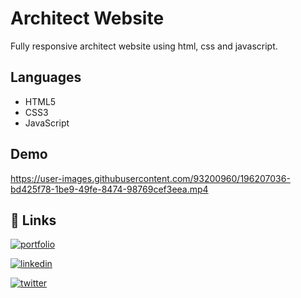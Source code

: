 # Architect Website

Fully responsive architect website using html, css and javascript.

## Languages

- HTML5
- CSS3
- JavaScript

## Demo

https://user-images.githubusercontent.com/93200960/196207036-bd425f78-1be9-49fe-8474-98769cef3eea.mp4

## 🔗 Links

[![portfolio](https://img.shields.io/badge/my_portfolio-000?style=for-the-badge&logo=ko-fi&logoColor=white)](https://portfolio-me-karanchandekar.vercel.app/)

[![linkedin](https://img.shields.io/badge/linkedin-0A66C2?style=for-the-badge&logo=linkedin&logoColor=white)](https://www.linkedin.com/in/karan-chandekar-a87263219/)

[![twitter](https://img.shields.io/badge/twitter-1DA1F2?style=for-the-badge&logo=twitter&logoColor=white)](https://twitter.com/karanchandekar1)
